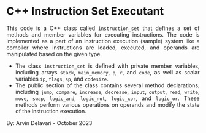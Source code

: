 # C++ Instruction Set Executant 

<div align="justify">
  
This code is a C++ class called `instruction_set` that defines a set of methods and member variables for executing instructions. The code is implemented as a part of an instruction execution (sample) system like a compiler where instructions are loaded, executed, and operands are manipulated based on the given type.

- The class `instruction_set` is defined with private member variables, including arrays `stack`, `main_memory`, `p`, `r`, and `code`, as well as scalar variables `ip`, `flags`, `sp`, and `codesize`.
- The public section of the class contains several method declarations, including `jump`, `compare`, `increase`, `decrease`, `input`, `output`, `read`, `write`, `move`, `swap`, `logic_and`, `logic_not`, `logic_xor`, and `logic_or`. These methods perform various operations on operands and modify the state of the instruction execution.

By: Arvin Delavari - October 2023

</div>
